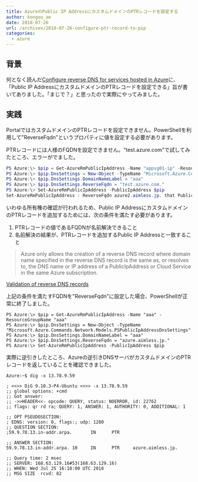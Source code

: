 ```yaml
---
title: AzureのPublic IP AddressにカスタムドメインのPTRレコードを設定する
author: kongou_ae
date: 2018-07-26
url: /archives/2018-07-26-configure-ptr-record-to-pip
categories:
  - azure
---
```


## 背景

何となく読んだ[Configure reverse DNS for services hosted in Azure](https://docs.microsoft.com/ja-jp/azure/dns/dns-reverse-dns-for-azure-services)に、「Public IP AddressにカスタムドメインのPTRレコードを設定できる」旨が書いてありました。「まじで？」と思ったので実際にやってみました。

## 実践

PortalではカスタムドメインのPTRレコードを設定できません。PowerShellを利用して"ReverseFqdn"というプロパティに値を設定する必要があります。

PTRレコードには人様のFQDNを設定できません。"test.azure.com"で試してみたところ、エラーがでました。

```powershell
PS Azure:\> $pip = Get-AzureRmPublicIpAddress -Name "appsg01-ip" -ResourceGroupName "Sample"
PS Azure:\> $pip.DnsSettings = New-Object -TypeName "Microsoft.Azure.Commands.Network.Models.PSPublicIpAddressDnsSettings"
PS Azure:\> $pip.DnsSettings.DomainNameLabel = "aaa"
PS Azure:\> $pip.DnsSettings.ReverseFqdn = "test.azure.com."
PS Azure:\> Set-AzureRmPublicIpAddress -PublicIpAddress $pip
Set-AzureRmPublicIpAddress : ReverseFqdn azure2.aimless.jp. that PublicIPAddress appsg01-ip is trying to use does not belong to subscription xxxxxxxx-xxxx-xxxx-xxxx-cff37c36abf8. One of the following conditions need to be met to establish ownership: 1) ReverseFqdn matches fqdn of any public ip resource under the subscription; 2) ReverseFqdn resolves to the fqdn (through CName records chain) of any public ip resource under the subcription; 3) It resolves to the ip address (through CName and A records chain) of a static public ip resource under the subscription.
```

いわゆる所有権の確認が行われるため、Public IP AddressにカスタムドメインのPTRレコードを追加するためには、次の条件を満たす必要があります。

1. PTRレコードの値であるFQDNが名前解決できること
1. 名前解決の結果が、PTRレコードを追加するPublic IP Addressと一致すること

> Azure only allows the creation of a reverse DNS record where domain name specified in the reverse DNS record is the same as, or resolves to, the DNS name or IP address of a PublicIpAddress or Cloud Service in the same Azure subscription.

[Validation of reverse DNS records](https://docs.microsoft.com/en-us/azure/dns/dns-reverse-dns-for-azure-services#validation-of-reverse-dns-records)

上記の条件を満たすFQDNを"ReverseFqdn"に設定した場合、PowerShellが正常に終了しました。

```
PS Azure:\> $pip = Get-AzureRmPublicIpAddress -Name "aaa" -ResourceGroupName "aaa"
PS Azure:\> $pip.DnsSettings = New-Object -TypeName "Microsoft.Azure.Commands.Network.Models.PSPublicIpAddressDnsSettings"
PS Azure:\> $pip.DnsSettings.DomainNameLabel = "aaa"
PS Azure:\> $pip.DnsSettings.ReverseFqdn = "azure.aimless.jp."
PS Azure:\> Set-AzureRmPublicIpAddress -PublicIpAddress $pip
```

実際に逆引きしたところ、Azureの逆引きDNSサーバがカスタムドメインのPTRレコードを返していることを確認できました。

```
Azure:~$ dig -x 13.78.9.59

; <<>> DiG 9.10.3-P4-Ubuntu <<>> -x 13.78.9.59
;; global options: +cmd
;; Got answer:
;; ->>HEADER<<- opcode: QUERY, status: NOERROR, id: 22762
;; flags: qr rd ra; QUERY: 1, ANSWER: 1, AUTHORITY: 0, ADDITIONAL: 1

;; OPT PSEUDOSECTION:
; EDNS: version: 0, flags:; udp: 1280
;; QUESTION SECTION:
;59.9.78.13.in-addr.arpa.       IN      PTR

;; ANSWER SECTION:
59.9.78.13.in-addr.arpa. 10     IN      PTR     azure.aimless.jp.

;; Query time: 2 msec
;; SERVER: 168.63.129.16#53(168.63.129.16)
;; WHEN: Wed Jul 25 16:10:00 UTC 2018
;; MSG SIZE  rcvd: 82
```
